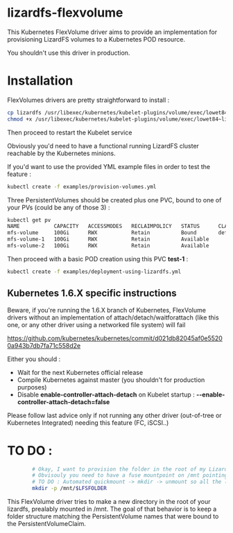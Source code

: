 # lizardfs-flexvolume

This Kubernetes FlexVolume driver aims to provide an implementation for provisioning LizardFS volumes to a Kubernetes POD resource.

You shouldn't use this driver in production.

# Installation

FlexVolumes drivers are pretty straightforward to install :

```bash
cp lizardfs /usr/libexec/kubernetes/kubelet-plugins/volume/exec/lowet84~lizardfs/
chmod +x /usr/libexec/kubernetes/kubelet-plugins/volume/exec/lowet84~lizardfs/lizardfs
```

Then proceed to restart the Kubelet service

Obviously you'd need to have a functional running LizardFS cluster reachable by the Kubernetes minions.

If you'd want to use the provided YML example files in order to test the feature :
```bash
kubectl create -f examples/provision-volumes.yml
```

Three PersistentVolumes should be created plus one PVC, bound to one of your PVs (could be any of those 3) :
```bash
kubectl get pv
NAME           CAPACITY   ACCESSMODES   RECLAIMPOLICY   STATUS      CLAIM                                   STORAGECLASS   REASON    AGE
mfs-volume     100Gi      RWX           Retain          Bound       default/test-1                                                   3h
mfs-volume-1   100Gi      RWX           Retain          Available                                                                    3h
mfs-volume-2   100Gi      RWX           Retain          Available                                                                    3h
```

Then proceed with a basic POD creation using this PVC __test-1__ :

```bash 
kubectl create -f examples/deployment-using-lizardfs.yml
```

## Kubernetes 1.6.X specific instructions
Beware, if you're running the 1.6.X branch of Kubernetes, FlexVolume drivers without an implementation of attach/detach/waitforattach (like this one, or any other driver using a networked file system) will fail

https://github.com/kubernetes/kubernetes/commit/d021db82045af0e55200a943b7db7fa71c558d2e

Either you should :
  - Wait for the next Kubernetes official release
  - Compile Kubernetes against master (you shouldn't for production purposes)
  - Disable __enable-controller-attach-detach__ on Kubelet startup : __--enable-controller-attach-detach=false__
  
Please follow last advice only if not running any other driver (out-of-tree or Kubernetes Integrated) needing this feature (FC, iSCSI..)
  
  
# TO DO :

```bash
        # Okay, I want to provision the folder in the root of my LizardFS : each pod bound to a PVC bound to a PV has a folder created (folder name is the PV name bound to the PVC)
        # Obvisouly you need to have a fuse mountpoint on /mnt pointing to the root of your LizardFS.
        # TO DO : Automated quickmount -> mkdir -> unmount so all the logic is embedded in the flexvolume driver.
        mkdir -p /mnt/$LFSFOLDER
```

This FlexVolume driver tries to make a new directory in the root of your lizardfs, prealably mounted in /mnt. 
The goal of that behavior is to keep a folder structure matching the PersistentVolume names that were bound to the PersistentVolumeClaim.


